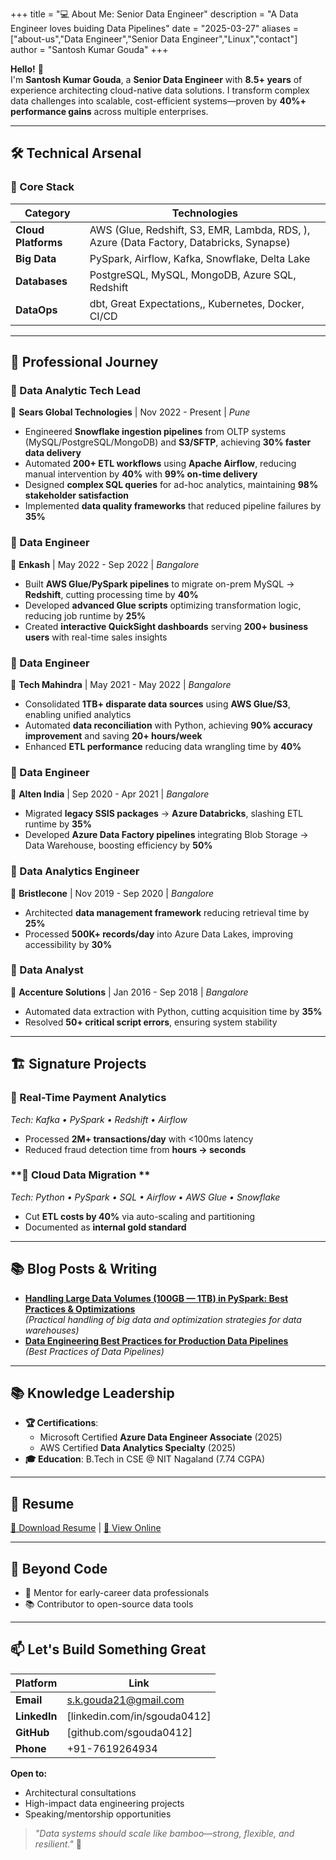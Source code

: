 +++
title = "💻 About Me: Senior Data Engineer"
description = "A Data Engineer loves buiding Data Pipelines"
date = "2025-03-27"
aliases = ["about-us","Data Engineer","Senior Data Engineer","Linux","contact"]
author = "Santosh Kumar Gouda"
+++

**Hello!** 👋  
I'm **Santosh Kumar Gouda**, a **Senior Data Engineer** with **8.5+ years** of experience architecting cloud-native data solutions. I transform complex data challenges into scalable, cost-efficient systems—proven by **40%+ performance gains** across multiple enterprises.

---

## 🛠️ **Technical Arsenal**

### **🧰 Core Stack**
| **Category**       | **Technologies**                                                                 |
|--------------------|---------------------------------------------------------------------------------|
| **Cloud Platforms**| AWS (Glue, Redshift, S3, EMR, Lambda, RDS, ), Azure (Data Factory, Databricks, Synapse) |
| **Big Data**       | PySpark, Airflow, Kafka, Snowflake, Delta Lake                                 |
| **Databases**      | PostgreSQL, MySQL, MongoDB, Azure SQL, Redshift                                |
| **DataOps**        | dbt, Great Expectations,, Kubernetes, Docker, CI/CD                                      |

---

## 💼 **Professional Journey**

### **🚀 Data Analytic Tech Lead**  
📍 **Sears Global Technologies** | Nov 2022 - Present | *Pune*  
- Engineered **Snowflake ingestion pipelines** from OLTP systems (MySQL/PostgreSQL/MongoDB) and **S3/SFTP**, achieving **30% faster data delivery**  
- Automated **200+ ETL workflows** using **Apache Airflow**, reducing manual intervention by **40%** with **99% on-time delivery**  
- Designed **complex SQL queries** for ad-hoc analytics, maintaining **98% stakeholder satisfaction**  
- Implemented **data quality frameworks** that reduced pipeline failures by **35%**

### **🔧 Data Engineer**  
📍 **Enkash** | May 2022 - Sep 2022 | *Bangalore*  
- Built **AWS Glue/PySpark pipelines** to migrate on-prem MySQL → **Redshift**, cutting processing time by **40%**  
- Developed **advanced Glue scripts** optimizing transformation logic, reducing job runtime by **25%**  
- Created **interactive QuickSight dashboards** serving **200+ business users** with real-time sales insights  

### **🔧 Data Engineer**  
📍 **Tech Mahindra** | May 2021 - May 2022 | *Bangalore*  
- Consolidated **1TB+ disparate data sources** using **AWS Glue/S3**, enabling unified analytics  
- Automated **data reconciliation** with Python, achieving **90% accuracy improvement** and saving **20+ hours/week**  
- Enhanced **ETL performance** reducing data wrangling time by **40%**  

### **🔧 Data Engineer**  
📍 **Alten India** | Sep 2020 - Apr 2021 | *Bangalore*  
- Migrated **legacy SSIS packages** → **Azure Databricks**, slashing ETL runtime by **35%**  
- Developed **Azure Data Factory pipelines** integrating Blob Storage → Data Warehouse, boosting efficiency by **50%**  

### **🔧 Data Analytics Engineer**  
📍 **Bristlecone** | Nov 2019 - Sep 2020 | *Bangalore*  
- Architected **data management framework** reducing retrieval time by **25%**  
- Processed **500K+ records/day** into Azure Data Lakes, improving accessibility by **30%**  

### **🔧 Data Analyst**  
📍 **Accenture Solutions** | Jan 2016 - Sep 2018 | *Bangalore*  
- Automated data extraction with Python, cutting acquisition time by **35%**  
- Resolved **50+ critical script errors**, ensuring system stability  

---

## 🏗️ **Signature Projects**

### **🔗 Real-Time Payment Analytics**  
*Tech: Kafka • PySpark • Redshift • Airflow*  
- Processed **2M+ transactions/day** with <100ms latency  
- Reduced fraud detection time from **hours → seconds**  

### **🔗 Cloud Data Migration **  
*Tech: Python • PySpark • SQL • Airflow • AWS Glue • Snowflake*  
- Cut **ETL costs by 40%** via auto-scaling and partitioning  
- Documented as **internal gold standard**  

---

## 📚 **Blog Posts & Writing**
- **[Handling Large Data Volumes (100GB — 1TB) in PySpark: Best Practices & Optimizations](https://medium.com/@sgouda835/handling-large-data-volumes-100gb-1tb-in-pyspark-best-practices-optimizations-b0ce2fe73f24)**  
  *(Practical handling of big data and  optimization strategies for data warehouses)*  
- **[ Data Engineering Best Practices for Production Data Pipelines](https://medium.com/@sgouda835/data-engineering-best-practices-for-production-data-pipelines-1b9fdc5df863)**  
  *(Best Practices of Data Pipelines)*  


---
## 📚 **Knowledge Leadership**
- **🏆 Certifications**:  
  - Microsoft Certified **Azure Data Engineer Associate** (2025)  
  - AWS Certified **Data Analytics Specialty** (2025)  
- **🎓 Education**: B.Tech in CSE @ NIT Nagaland (7.74 CGPA)  

---

## 📄 **Resume**  
[📄 Download Resume](https://github.com/sgouda0412/Resume/raw/main/SantoshKumarGouda_DataEngineer_8.5%2ByrsExp_Resume.pdf) | 
[👀 View Online](https://drive.google.com/file/d/185aeLXNn5r86joCJ4hETu7pe959hHjQd/view?usp=sharing)

---

## 🌟 **Beyond Code**
- 🧠 Mentor for early-career data professionals  
- 📚 Contributor to open-source data tools  

---

## 📫 **Let's Build Something Great**  

| **Platform**  | **Link**                          |
|--------------|-----------------------------------|
| **Email**    | s.k.gouda21@gmail.com             |
| **LinkedIn** | [linkedin.com/in/sgouda0412]     |
| **GitHub**   | [github.com/sgouda0412]         |
| **Phone**    | +91-7619264934                    |

**Open to:**  
- Architectural consultations  
- High-impact data engineering projects  
- Speaking/mentorship opportunities  

> *"Data systems should scale like bamboo—strong, flexible, and resilient."* 🎍  


